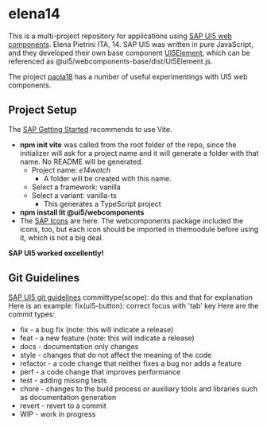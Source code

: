 # elena14

This is a multi-project repository for applications using
[SAP UI5 web components](https://sap.github.io/ui5-webcomponents/). Elena Pietrini ITA, 14.
SAP UI5 was written in pure JavaScript, and they developed their own base component [UI5Element](https://github.com/SAP/ui5-webcomponents/blob/894628fa2dc7225936bb1609037054c7d9243f8e/packages/base/src/UI5Element.js#L59), which can be referenced as @ui5/webcomponents-base/dist/UI5Element.js.

The project [paola18]() has a number of useful experimentings with UI5 web components.

## Project Setup
The [SAP Getting Started](https://sap.github.io/ui5-webcomponents/playground) recommends to use Vite.
- **npm init vite** was called from the root folder of the repo, since the initializer will ask for a project name and it will generate a folder with that name. No README will be generated.
    - Project name: *e14watch*
        - A folder will be created with this name. 
    - Select a framework: vanilla
    - Select a variant: vanilla-ts
        - This generates a TypeScript project
- **npm install lit @ui5/webcomponents**
- The [SAP Icons](https://openui5.hana.ondemand.com/test-resources/sap/m/demokit/iconExplorer/webapp/index.html#/overview/SAP-icons) are here. The webcomponents package included the icons, too, but each icon should be imported in themoodule before using it, which is not a big deal.

**SAP UI5 worked excellently!**

## Git Guidelines
[SAP UI5 git guidelines](https://sap.github.io/ui5-webcomponents/playground/docs/guidelines/)
committype(scope): do this and that for explanation
Here is an example: fix(ui5-button): correct focus with 'tab' key
Here are the commit types:
- fix - a bug fix (note: this will indicate a release)
- feat - a new feature (note: this will indicate a release)
- docs - documentation only changes
- style - changes that do not affect the meaning of the code
- refactor - a code change that neither fixes a bug nor adds a feature
- perf - a code change that improves performance
- test - adding missing tests
- chore - changes to the build process or auxiliary tools and libraries such as documentation generation
- revert - revert to a commit
- WIP - work in progress
